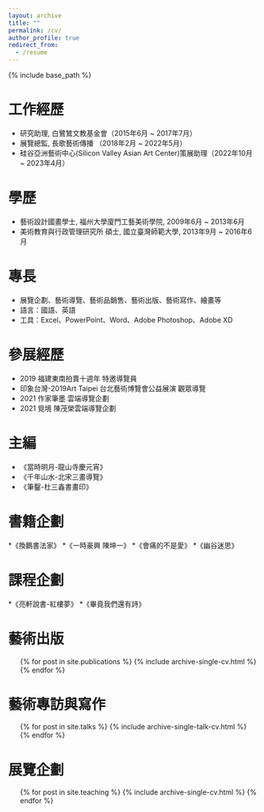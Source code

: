 ```yaml
---
layout: archive
title: ""
permalink: /cv/
author_profile: true
redirect_from:
  - /resume
---
```


{% include base_path %}

工作經歷
======
* 研究助理, 白鷺鷥文教基金會（2015年6月 ~ 2017年7月） 
* 展覽總監, 長歌藝術傳播 （2018年2月 ~ 2022年5月）
* 硅谷亞洲藝術中心(Silicon Valley Asian Art Center)策展助理（2022年10月 ~ 2023年4月）

學歷
======
* 藝術設計國畫學士, 福州大學廈門工藝美術學院, 2009年6月 ~ 2013年6月
* 美術教育與行政管理研究所 碩士, 國立臺灣師範大學, 2013年9月 ~ 2016年6月

專長
======
* 展覽企劃、藝術導覽、藝術品銷售、藝術出版、藝術寫作、繪畫等
* 語言：國語、英語 
* 工具：Excel、PowerPoint、Word、Adobe Photoshop、Adobe XD

參展經歷
======
* 2019 福建東南拍賣十週年 特邀導覽員
* 印象台灣-2019Art Taipei  台北藝術博覽會公益展演 觀眾導覽
* 2021 作家筆墨 雲端導覽企劃
* 2021 覓境 陳茂榮雲端導覽企劃


主編
======
* 《當時明月-龍山寺慶元宵》
* 《千年山水-北宋三畫導覽》
* 《筆鑿-杜三鑫書畫印》

書籍企劃
======
*《換鵝書法家》
*《一時豪興 陳坤一》
*《會痛的不是愛》
*《幽谷迷思》

課程企劃
======
*《亮軒說書-紅樓夢》
*《畢竟我們還有詩》

藝術出版
======
  <ul>{% for post in site.publications %}
    {% include archive-single-cv.html %}
  {% endfor %}</ul>
  
藝術專訪與寫作
======
  <ul>{% for post in site.talks %}
    {% include archive-single-talk-cv.html %}
  {% endfor %}</ul>
  
展覽企劃
======
  <ul>{% for post in site.teaching %}
    {% include archive-single-cv.html %}
  {% endfor %}</ul>
  